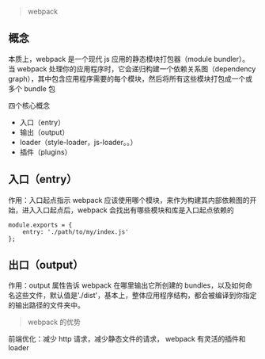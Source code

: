 > webpack

## 概念

本质上，webpack 是一个现代 js 应用的静态模块打包器（module bundler）。
当 webpack 处理你的应用程序时，它会递归构建一个依赖关系图（dependency graph），其中包含应用程序需要的每个模块，然后将所有这些模块打包成一个或多个 bundle 包

四个核心概念

- 入口（entry）
- 输出（output）
- loader（style-loader，js-loader。。）
- 插件（plugins）

## 入口（entry）

作用：入口起点指示 webpack 应该使用哪个模块，来作为构建其内部依赖图的开始，进入入口起点后，webpack 会找出有哪些模块和库是入口起点依赖的

```
module.exports = {
    entry: './path/to/my/index.js'
};
```

## 出口（output）

作用：output 属性告诉 webpack 在哪里输出它所创建的 bundles，以及如何命名这些文件，默认值是'./dist'，基本上，整体应用程序结构，都会被编译到你指定的输出路径的文件夹中。

> webpack 的优势

前端优化：减少 http 请求，减少静态文件的请求，
webpack 有灵活的插件和 loader
